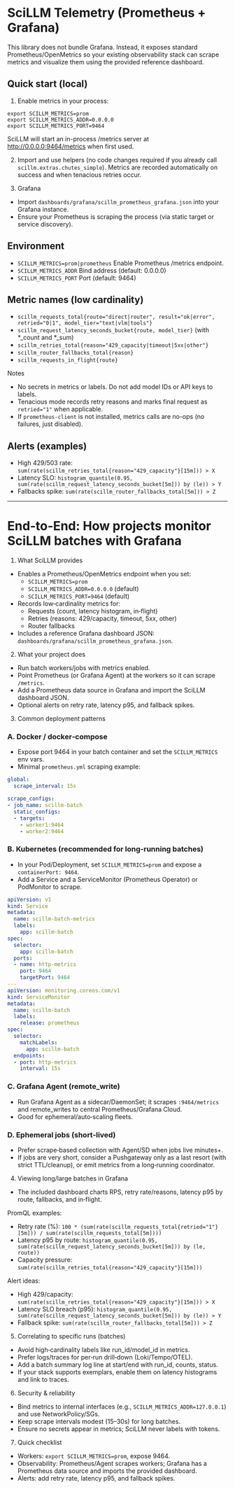 # SciLLM Telemetry (Prometheus + Grafana)

This library does not bundle Grafana. Instead, it exposes standard Prometheus/OpenMetrics so your existing observability stack can scrape metrics and visualize them using the provided reference dashboard.

## Quick start (local)

1) Enable metrics in your process:
```
export SCILLM_METRICS=prom
export SCILLM_METRICS_ADDR=0.0.0.0
export SCILLM_METRICS_PORT=9464
```
SciLLM will start an in-process /metrics server at http://0.0.0.0:9464/metrics when first used.

2) Import and use helpers (no code changes required if you already call `scillm.extras.chutes_simple`). Metrics are recorded automatically on success and when tenacious retries occur.

3) Grafana
- Import `dashboards/grafana/scillm_prometheus_grafana.json` into your Grafana instance.
- Ensure your Prometheus is scraping the process (via static target or service discovery).

## Environment

- `SCILLM_METRICS=prom|prometheus`  Enable Prometheus /metrics endpoint.
- `SCILLM_METRICS_ADDR`             Bind address (default: 0.0.0.0)
- `SCILLM_METRICS_PORT`             Port (default: 9464)

## Metric names (low cardinality)

- `scillm_requests_total{route="direct|router", result="ok|error", retried="0|1", model_tier="text|vlm|tools"}`
- `scillm_request_latency_seconds_bucket{route, model_tier}`  (with *_count and *_sum)
- `scillm_retries_total{reason="429_capacity|timeout|5xx|other"}`
- `scillm_router_fallbacks_total{reason}`
- `scillm_requests_in_flight{route}`

Notes
- No secrets in metrics or labels. Do not add model IDs or API keys to labels.
- Tenacious mode records retry reasons and marks final request as `retried="1"` when applicable.
- If `prometheus-client` is not installed, metrics calls are no-ops (no failures, just disabled).

## Alerts (examples)

- High 429/503 rate: `sum(rate(scillm_retries_total{reason="429_capacity"}[15m])) > X`
- Latency SLO: `histogram_quantile(0.95, sum(rate(scillm_request_latency_seconds_bucket[5m])) by (le)) > Y`
- Fallbacks spike: `sum(rate(scillm_router_fallbacks_total[5m])) > Z`

---

# End‑to‑End: How projects monitor SciLLM batches with Grafana

1) What SciLLM provides

- Enables a Prometheus/OpenMetrics endpoint when you set:
  - `SCILLM_METRICS=prom`
  - `SCILLM_METRICS_ADDR=0.0.0.0` (default)
  - `SCILLM_METRICS_PORT=9464` (default)
- Records low‑cardinality metrics for:
  - Requests (count, latency histogram, in‑flight)
  - Retries (reasons: 429/capacity, timeout, 5xx, other)
  - Router fallbacks
- Includes a reference Grafana dashboard JSON: `dashboards/grafana/scillm_prometheus_grafana.json`.

2) What your project does

- Run batch workers/jobs with metrics enabled.
- Point Prometheus (or Grafana Agent) at the workers so it can scrape `/metrics`.
- Add a Prometheus data source in Grafana and import the SciLLM dashboard JSON.
- Optional alerts on retry rate, latency p95, and fallback spikes.

3) Common deployment patterns

### A. Docker / docker‑compose

- Expose port 9464 in your batch container and set the `SCILLM_METRICS` env vars.
- Minimal `prometheus.yml` scraping example:

```yaml
global:
  scrape_interval: 15s

scrape_configs:
- job_name: scillm-batch
  static_configs:
  - targets:
    - worker1:9464
    - worker2:9464
```

### B. Kubernetes (recommended for long‑running batches)

- In your Pod/Deployment, set `SCILLM_METRICS=prom` and expose a `containerPort: 9464`.
- Add a Service and a ServiceMonitor (Prometheus Operator) or PodMonitor to scrape.

```yaml
apiVersion: v1
kind: Service
metadata:
  name: scillm-batch-metrics
  labels:
    app: scillm-batch
spec:
  selector:
    app: scillm-batch
  ports:
  - name: http-metrics
    port: 9464
    targetPort: 9464
---
apiVersion: monitoring.coreos.com/v1
kind: ServiceMonitor
metadata:
  name: scillm-batch
  labels:
    release: prometheus
spec:
  selector:
    matchLabels:
      app: scillm-batch
  endpoints:
  - port: http-metrics
    interval: 15s
```

### C. Grafana Agent (remote_write)

- Run Grafana Agent as a sidecar/DaemonSet; it scrapes `:9464/metrics` and remote_writes to central Prometheus/Grafana Cloud.
- Good for ephemeral/auto‑scaling fleets.

### D. Ephemeral jobs (short‑lived)

- Prefer scrape‑based collection with Agent/SD when jobs live minutes+.
- If jobs are very short, consider a Pushgateway only as a last resort (with strict TTL/cleanup), or emit metrics from a long‑running coordinator.

4) Viewing long/large batches in Grafana

- The included dashboard charts RPS, retry rate/reasons, latency p95 by route, fallbacks, and in‑flight.

PromQL examples:
- Retry rate (%):
  `100 * (sum(rate(scillm_requests_total{retried="1"}[5m])) / sum(rate(scillm_requests_total[5m])))`
- Latency p95 by route:
  `histogram_quantile(0.95, sum(rate(scillm_request_latency_seconds_bucket[5m])) by (le, route))`
- Capacity pressure:
  `sum(rate(scillm_retries_total{reason="429_capacity"}[15m]))`

Alert ideas:
- High 429/capacity: `sum(rate(scillm_retries_total{reason="429_capacity"}[15m])) > X`
- Latency SLO breach (p95): `histogram_quantile(0.95, sum(rate(scillm_request_latency_seconds_bucket[5m])) by (le)) > Y`
- Fallback spike: `sum(rate(scillm_router_fallbacks_total[5m])) > Z`

5) Correlating to specific runs (batches)

- Avoid high‑cardinality labels like run_id/model_id in metrics.
- Prefer logs/traces for per‑run drill‑down (Loki/Tempo/OTEL).
- Add a batch summary log line at start/end with run_id, counts, status.
- If your stack supports exemplars, enable them on latency histograms and link to traces.

6) Security & reliability

- Bind metrics to internal interfaces (e.g., `SCILLM_METRICS_ADDR=127.0.0.1`) and use NetworkPolicy/SGs.
- Keep scrape intervals modest (15–30s) for long batches.
- Ensure no secrets appear in metrics; SciLLM never labels with tokens.

7) Quick checklist

- Workers: `export SCILLM_METRICS=prom`, expose 9464.
- Observability: Prometheus/Agent scrapes workers; Grafana has a Prometheus data source and imports the provided dashboard.
- Alerts: add retry rate, latency p95, and fallback spikes.
